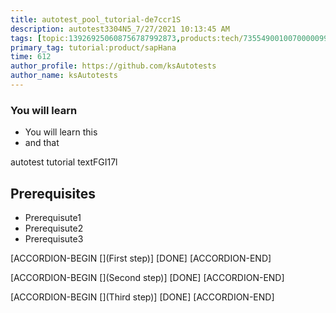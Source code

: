 ```yaml
---
title: autotest_pool_tutorial-de7ccr1S
description: autotest3304N5_7/27/2021 10:13:45 AM
tags: [topic:139269250608756787992873,products:tech/73554900100700000996,tutorial:experience/advanced]
primary_tag: tutorial:product/sapHana
time: 612
author_profile: https://github.com/ksAutotests
author_name: ksAutotests
---
```

### You will learn
- You will learn this
- and that

autotest tutorial textFGI17l

## Prerequisites
- Prerequisute1
- Prerequisute2
- Prerequisute3

[ACCORDION-BEGIN [](First step)]
[DONE]
[ACCORDION-END]

[ACCORDION-BEGIN [](Second step)]
[DONE]
[ACCORDION-END]

[ACCORDION-BEGIN [](Third step)]
[DONE]
[ACCORDION-END]

